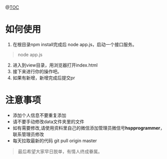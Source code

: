 @[TOC](相亲)
# 如何使用

 1. 在根目录npm install完成后 node app.js，启动一个接口服务。

> node app.js

 2. 进入到view目录，用浏览器打开index.html
 3. 接下来进行你的操作吧。
 4. 如果有新增，新增完成后提交pr 
 
 # 注意事项
 
 - 添加个人信息不要重复添加
 - 请不要手动修改data文件夹里的文件
 - 如有需要修改,请使用资料里自己的微信添加管理员微信号**hspprogrammer**，联系管理员修改 
 - 每天拉取最新的代码 git pull origin master
 
 

> 最后希望大家早日脱单，有情人终成眷属。

